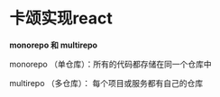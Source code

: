 # 卡颂实现react

**monorepo 和 multirepo**

monorepo （单仓库）：所有的代码都存储在同一个仓库中

multirepo （多仓库）： 每个项目或服务都有自己的仓库
